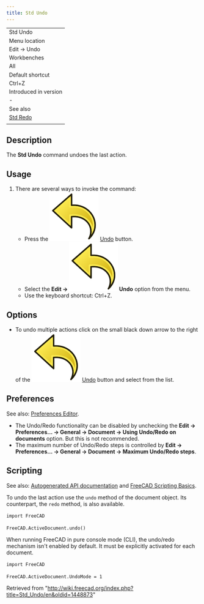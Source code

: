 ```yaml
---
title: Std Undo
---
```


|                                  |
| -------------------------------- |
| Std Undo                         |
| Menu location                    |
| Edit → Undo                      |
| Workbenches                      |
| All                              |
| Default shortcut                 |
| Ctrl+Z                           |
| Introduced in version            |
| -                                |
| See also                         |
| [Std Redo](/Std_Redo "Std Redo") |
|                                  |

## Description

The **Std Undo** command undoes the last action.

## Usage

1. There are several ways to invoke the command:
   - Press the ![](/src/assets/images/Std_Undo.svg) [Undo](/Std_Undo "Std Undo") button.
   - Select the **Edit → ![](/src/assets/images/Std_Undo.svg) Undo** option from the menu.
   - Use the keyboard shortcut: Ctrl+Z.

## Options

- To undo multiple actions click on the small black down arrow to the right of the ![](/src/assets/images/Std_Undo.svg) [Undo](/Std_Undo "Std Undo") button and select from the list.

## Preferences

See also: [Preferences Editor](/Preferences_Editor "Preferences Editor").

- The Undo/Redo functionality can be disabled by unchecking the **Edit → Preferences... → General → Document → Using Undo/Redo on documents** option. But this is not recommended.
- The maximum number of Undo/Redo steps is controlled by **Edit → Preferences... → General → Document → Maximum Undo/Redo steps**.

## Scripting

See also: [Autogenerated API documentation](https://freecad.github.io/SourceDoc/) and [FreeCAD Scripting Basics](/FreeCAD_Scripting_Basics "FreeCAD Scripting Basics").

To undo the last action use the `undo` method of the document object. Its counterpart, the `redo` method, is also available.

```
import FreeCAD

FreeCAD.ActiveDocument.undo()

```

When running FreeCAD in pure console mode (CLI), the undo/redo mechanism isn't enabled by default. It must be explicitly activated for each document.

```
import FreeCAD

FreeCAD.ActiveDocument.UndoMode = 1

```

Retrieved from "<http://wiki.freecad.org/index.php?title=Std_Undo/en&oldid=1448873>"
